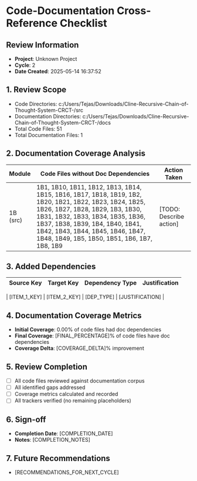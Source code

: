 
# Code-Documentation Cross-Reference Checklist

## Review Information
- **Project**: Unknown Project
- **Cycle**: 2
- **Date Created**: 2025-05-14 16:37:52

## 1. Review Scope
- Code Directories: c:/Users/Tejas/Downloads/Cline-Recursive-Chain-of-Thought-System-CRCT-/src
- Documentation Directories: c:/Users/Tejas/Downloads/Cline-Recursive-Chain-of-Thought-System-CRCT-/docs
- Total Code Files: 51
- Total Documentation Files: 1

## 2. Documentation Coverage Analysis
| Module        | Code Files without Doc Dependencies | Action Taken |
|---------------|-----------------------------------|--------------|
| 1B (src) | 1B1, 1B10, 1B11, 1B12, 1B13, 1B14, 1B15, 1B16, 1B17, 1B18, 1B19, 1B2, 1B20, 1B21, 1B22, 1B23, 1B24, 1B25, 1B26, 1B27, 1B28, 1B29, 1B3, 1B30, 1B31, 1B32, 1B33, 1B34, 1B35, 1B36, 1B37, 1B38, 1B39, 1B4, 1B40, 1B41, 1B42, 1B43, 1B44, 1B45, 1B46, 1B47, 1B48, 1B49, 1B5, 1B50, 1B51, 1B6, 1B7, 1B8, 1B9 | [TODO: Describe action] |

## 3. Added Dependencies
| Source Key | Target Key | Dependency Type | Justification |
|------------|------------|-----------------|---------------|
<!-- ADDED_DEPENDENCIES_TABLE_START -->
| [ITEM_1_KEY] | [ITEM_2_KEY]  | [DEP_TYPE]      | [JUSTIFICATION] |
<!-- ADDED_DEPENDENCIES_TABLE_END -->

## 4. Documentation Coverage Metrics
- **Initial Coverage**: 0.00% of code files had doc dependencies
- **Final Coverage**: [FINAL_PERCENTAGE]% of code files have doc dependencies
- **Coverage Delta**: [COVERAGE_DELTA]% improvement

## 5. Review Completion
- [ ] All code files reviewed against documentation corpus
- [ ] All identified gaps addressed
- [ ] Coverage metrics calculated and recorded
- [ ] All trackers verified (no remaining placeholders)

## 6. Sign-off
- **Completion Date**: [COMPLETION_DATE]
- **Notes**: [COMPLETION_NOTES]

## 7. Future Recommendations
- [RECOMMENDATIONS_FOR_NEXT_CYCLE]
